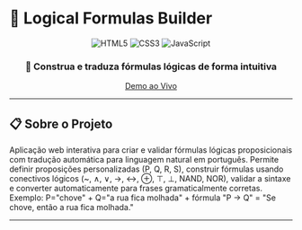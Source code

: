 # 🧮 Logical Formulas Builder

<div align="center">
  
  ![HTML5](https://img.shields.io/badge/HTML5-E34F26?style=for-the-badge&logo=html5&logoColor=white)
  ![CSS3](https://img.shields.io/badge/CSS3-1572B6?style=for-the-badge&logo=css3&logoColor=white)
  ![JavaScript](https://img.shields.io/badge/JavaScript-F7DF1E?style=for-the-badge&logo=javascript&logoColor=black)
  
  ### 📐 Construa e traduza fórmulas lógicas de forma intuitiva
  
  [Demo ao Vivo](#)
  
</div>

---

## 📋 Sobre o Projeto

Aplicação web interativa para criar e validar fórmulas lógicas proposicionais com tradução automática para linguagem natural em português. Permite definir proposições personalizadas (P, Q, R, S), construir fórmulas usando conectivos lógicos (~, ∧, ∨, →, ↔, ⊕, ⊤, ⊥, NAND, NOR), validar a sintaxe e converter automaticamente para frases gramaticalmente corretas. Exemplo: P="chove" + Q="a rua fica molhada" + fórmula "P → Q" = "Se chove, então a rua fica molhada."

---
